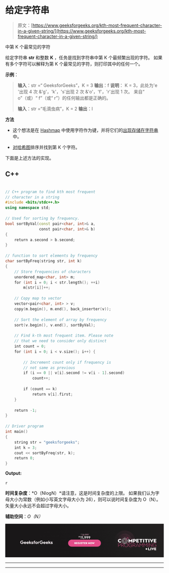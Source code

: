 # 给定字符串

> 原文：[https://www.geeksforgeeks.org/kth-most-frequent-character-in-a-given-string/](https://www.geeksforgeeks.org/kth-most-frequent-character-in-a-given-string/)

中第 K 个最常见的字符

给定字符串 **str** 和整数 **K** ，任务是找到字符串中第 K 个最频繁出现的字符。 如果有多个字符可以解释为第 K 个最常见的字符，则打印其中的任何一个。

**示例**：

> **输入**：str =“ GeeksforGeeks”，K = 3
> **输出**：f
> **说明**：
> K = 3，此处为'e '出现 4 次
> &'g'，'k'，'s'出现 2 次
> &'o'，'f'，'r'出现 1 次。
> 来自“ o”（或）“ f”（或“ r”）的任何输出都是正确的。
> 
> **输入**：str =“毛滴虫病”，K = 2
> **输出**：l

**方法**

*   这个想法是在 [Hashmap](https://www.geeksforgeeks.org/java-util-hashmap-in-java-with-examples/) 中使用字符作为键，并将它们的[出现存储在字符串](https://www.geeksforgeeks.org/program-count-occurrence-given-character-string/)中。

*   [对哈希图](https://www.geeksforgeeks.org/sorting-hashmap-according-key-value-java/)排序并找到第 K 个字符。

下面是上述方法的实现。

## C++

```cpp

// C++ program to find kth most frequent 
// character in a string 
#include <bits/stdc++.h> 
using namespace std; 

// Used for sorting by frequency. 
bool sortByVal(const pair<char, int>& a, 
               const pair<char, int>& b) 
{ 
    return a.second > b.second; 
} 

// function to sort elements by frequency 
char sortByFreq(string str, int k) 
{ 
    // Store frequencies of characters 
    unordered_map<char, int> m; 
    for (int i = 0; i < str.length(); ++i) 
        m[str[i]]++; 

    // Copy map to vector 
    vector<pair<char, int> > v; 
    copy(m.begin(), m.end(), back_inserter(v)); 

    // Sort the element of array by frequency 
    sort(v.begin(), v.end(), sortByVal); 

    // Find k-th most frequent item. Please note 
    // that we need to consider only distinct 
    int count = 0; 
    for (int i = 0; i < v.size(); i++) { 

        // Increment count only if frequency is 
        // not same as previous 
        if (i == 0 || v[i].second != v[i - 1].second) 
            count++; 

        if (count == k) 
            return v[i].first; 
    } 

    return -1; 
} 

// Driver program 
int main() 
{ 
    string str = "geeksforgeeks"; 
    int k = 3; 
    cout << sortByFreq(str, k); 
    return 0; 
} 

```

**Output:**

```
r

```

**时间复杂度**：*O（NlogN）*请注意，这是时间复杂度的上限。 如果我们认为字母大小为常数（例如小写英文字母大小为 26），则可以说时间复杂度为 O（N）。 矢量大小永远不会超过字母大小。

**辅助空间**：*O（N）*

[![competitive-programming-img](img/5211864e7e7a28eeeb039fa5d6073a24.png)](https://practice.geeksforgeeks.org/courses/competitive-programming-live?utm_source=geeksforgeeks&utm_medium=article&utm_campaign=gfg_article_cp)

* * *

* * *



